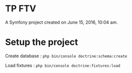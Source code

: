 TP FTV
======

A Symfony project created on June 15, 2016, 10:04 am.

# Setup the project

Create database :
`php bin/console doctrine:schema:create`

Load fixtures :
`php bin/console doctrine:fixtures:load`